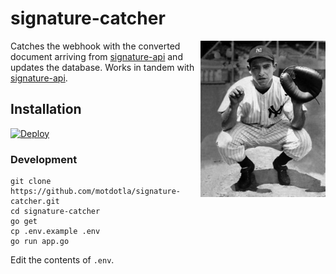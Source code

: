 # signature-catcher

<img src="https://raw.githubusercontent.com/motdotla/signature-catcher/master/signature-catcher.jpg" alt="signature-catcher" align="right" width="200" />

Catches the webhook with the converted document arriving from [signature-api](https://github.com/motdotla/signature-api) and updates the database. Works in tandem with [signature-api](https://github.com/motdotla/signature-api).

## Installation

[![Deploy](https://www.herokucdn.com/deploy/button.png)](https://heroku.com/deploy)

### Development

```
git clone https://github.com/motdotla/signature-catcher.git
cd signature-catcher
go get 
cp .env.example .env
go run app.go
```

Edit the contents of `.env`.
